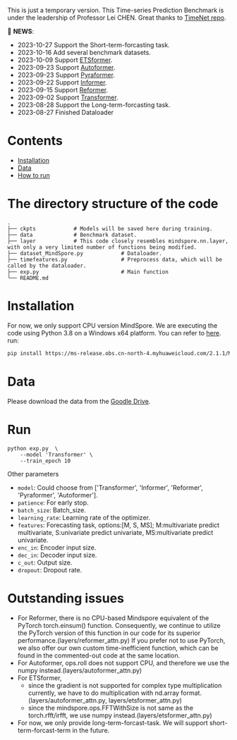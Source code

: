This is just a temporary version. This Time-series Prediction Benchmark is under the leadership of Professor Lei CHEN.
Great thanks to [TimeNet repo](https://github.com/thuml/Time-Series-Library/tree/main).

🎉 **NEWS**: 
- 2023-10-27 Support the Short-term-forcasting task.
- 2023-10-16 Add several benchmark datasets.
- 2023-10-09 Support [ETSformer](https://github.com/thuml/Time-Series-Library/blob/main/models/ETSformer.py).
- 2023-09-23 Support [Autoformer](https://github.com/thuml/Time-Series-Library/blob/main/models/Autoformer.py).
- 2023-09-23 Support [Pyraformer](https://github.com/thuml/Time-Series-Library/blob/main/models/Pyraformer.py).
- 2023-09-22 Support [Informer](https://github.com/thuml/Time-Series-Library/blob/main/models/Informer.py).
- 2023-09-15 Support [Reformer](https://github.com/thuml/Time-Series-Library/blob/main/models/Transformer.py).
- 2023-09-02 Support [Transformer](https://github.com/thuml/Time-Series-Library/blob/main/models/Reformer.py).
- 2023-08-28 Support the Long-term-forcasting task.
- 2023-08-27 Finished Dataloader




# Contents
- [Installation](#Installation)
- [Data](#Data)
- [How to run](#Run)

# The directory structure of the code
```shell
.
├── ckpts            # Models will be saved here during training.
├── data             # Benchmark dataset.
├── layer            # This code closely resembles mindspore.nn.layer, with only a very limited number of functions being modified.             		
├── dataset_MindSpore.py            # Dataloader.
├── timefeatures.py                 # Preprocess data, which will be called by the dataloader.
├── exp.py                          # Main function 
└── README.md
```

# Installation
For now, we only support CPU version MindSpore. We are executing the code using Python 3.8 on a Windows x64 platform. You can refer to [here](https://www.mindspore.cn/install). run:
```bash
pip install https://ms-release.obs.cn-north-4.myhuaweicloud.com/2.1.1/MindSpore/cpu/x86_64/mindspore-2.1.1-cp38-cp38-win_amd64.whl --trusted-host ms-release.obs.cn-north-4.myhuaweicloud.com -i https://pypi.tuna.tsinghua.edu.cn/simple
```

# Data
Please download the data from the [Goodle Drive](https://drive.google.com/file/d/1-nC6xR3L4G7JgARqJjlcNjE82in5jAjB/view?usp=sharing).

# Run
```shell
python exp.py  \
    --model 'Transformer' \
    --train_epoch 10
```



Other parameters
- ``model``: Could choose from ['Transformer', 'Informer', 'Reformer', 'Pyraformer', 'Autoformer'].
- ``patience``: For early stop.
- ``batch_size``: Batch_size.
- ``learning_rate``: Learning rate of the optimizer.
- ``features``: Forecasting task, options:[M, S, MS]; M:multivariate predict multivariate, S:univariate predict univariate, MS:multivariate predict univariate.
- ``enc_in``: Encoder input size.
- ``dec_in``: Decoder input size.
- ``c_out``: Output size.
- ``dropout``: Dropout rate.

# Outstanding issues
- For Reformer, there is no CPU-based Mindspore equivalent of the PyTorch torch.einsum() function. Consequently, we continue to utilize the PyTorch version of this function in our code for its superior performance.(layers/reformer_attn.py) If you prefer not to use PyTorch, we also offer our own custom time-inefficient function, which can be found in the commented-out code at the same location.
- For Autoformer, ops.roll does not support CPU, and therefore we use the numpy instead.(layers/autoformer_attn.py)
- For ETSformer,
    - since the gradient is not supported for complex type multiplication currently, we have to do multiplication with nd.array format.(layers/autoformer_attn.py, layers/etsformer_attn.py)
    - since the mindspore.ops.FFTWithSize is not same as the torch.rfft/irfft, we use numpy instead.(layers/etsformer_attn.py)
- For now, we only provide long-term-forcast-task. We will support short-term-forcast-term in the future.
